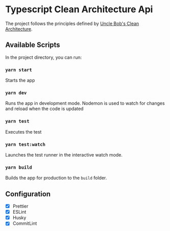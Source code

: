 # Typescript Clean Architecture Api

The project follows the principles defined by [Uncle Bob's Clean Architecture](https://blog.cleancoder.com/uncle-bob/2012/08/13/the-clean-architecture.html).

## Available Scripts

In the project directory, you can run:

### `yarn start`

Starts the app

### `yarn dev`

Runs the app in development mode. Nodemon is used to watch for changes and reload when the code is updated

### `yarn test`

Executes the test

### `yarn test:watch`

Launches the test runner in the interactive watch mode.

### `yarn build`

Builds the app for production to the `build` folder.

## Configuration

- [x] Prettier
- [x] ESLint
- [x] Husky
- [x] CommitLint
